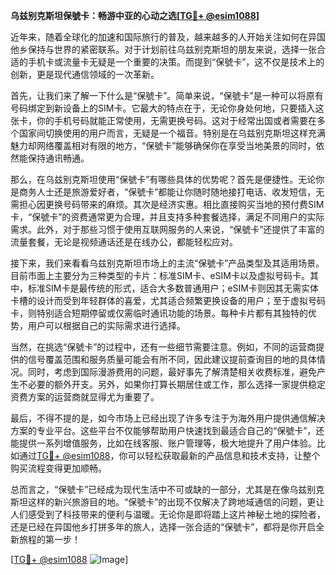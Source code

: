 **乌兹别克斯坦保號卡：畅游中亚的心动之选[[TG💪+ @esim1088](https://t.me/s/esim1088)]**

近年来，随着全球化的加速和国际旅行的普及，越来越多的人开始关注如何在异国他乡保持与世界的紧密联系。对于计划前往乌兹别克斯坦的朋友来说，选择一张合适的手机卡或流量卡无疑是一个重要的决策。而提到“保號卡”，这不仅是技术上的创新，更是现代通信领域的一次革新。

首先，让我们来了解一下什么是“保號卡”。简单来说，“保號卡”是一种可以将原有号码绑定到新设备上的SIM卡。它最大的特点在于，无论你身处何地，只要插入这张卡，你的手机号码就能正常使用，无需更换号码。这对于经常出国或者需要在多个国家间切换使用的用户而言，无疑是一个福音。特别是在乌兹别克斯坦这样充满魅力却网络覆盖相对有限的地方，“保號卡”能够确保你在享受当地美景的同时，依然能保持通讯畅通。

那么，在乌兹别克斯坦使用“保號卡”有哪些具体的优势呢？首先是便捷性。无论你是商务人士还是旅游爱好者，“保號卡”都能让你随时随地接打电话、收发短信，无需担心因更换号码带来的麻烦。其次是经济实惠。相比直接购买当地的预付费SIM卡，“保號卡”的资费通常更为合理，并且支持多种套餐选择，满足不同用户的实际需求。此外，对于那些习惯于使用互联网服务的人来说，“保號卡”还提供了丰富的流量套餐，无论是视频通话还是在线办公，都能轻松应对。

接下来，我们来看看乌兹别克斯坦市场上的主流“保號卡”产品类型及其适用场景。目前市面上主要分为三种类型的卡片：标准SIM卡、eSIM卡以及虚拟号码卡。其中，标准SIM卡是最传统的形式，适合大多数普通用户；eSIM卡则因其无需实体卡槽的设计而受到年轻群体的喜爱，尤其适合频繁更换设备的用户；至于虚拟号码卡，则特别适合短期停留或仅需临时通讯功能的场景。每种卡片都有其独特的优势，用户可以根据自己的实际需求进行选择。

当然，在挑选“保號卡”的过程中，还有一些细节需要注意。例如，不同的运营商提供的信号覆盖范围和服务质量可能会有所不同，因此建议提前查询目的地的具体情况。同时，考虑到国际漫游费用的问题，最好事先了解清楚相关收费标准，避免产生不必要的额外开支。另外，如果你打算长期居住或工作，那么选择一家提供稳定资费方案的运营商就显得尤为重要了。

最后，不得不提的是，如今市场上已经出现了许多专注于为海外用户提供通信解决方案的专业平台。这些平台不仅能够帮助用户快速找到最适合自己的“保號卡”，还能提供一系列增值服务，比如在线客服、账户管理等，极大地提升了用户体验。比如通过[TG💪+ @esim1088](https://t.me/s/esim1088)，你可以轻松获取最新的产品信息和技术支持，让整个购买流程变得更加顺畅。

总而言之，“保號卡”已经成为现代生活中不可或缺的一部分，尤其是在像乌兹别克斯坦这样的新兴旅游目的地。“保號卡”的出现不仅解决了跨地域通信的问题，更让人们感受到了科技带来的便利与温暖。无论你是即将踏上这片神秘土地的探险者，还是已经在异国他乡打拼多年的旅人，选择一张合适的“保號卡”，都将是你开启全新旅程的第一步！

[[TG💪+ @esim1088](https://t.me/s/esim1088) ![Image](https://i.postimg.cc/4NQfJmqS/Snipaste-2025-05-13-00-14-12.png)]